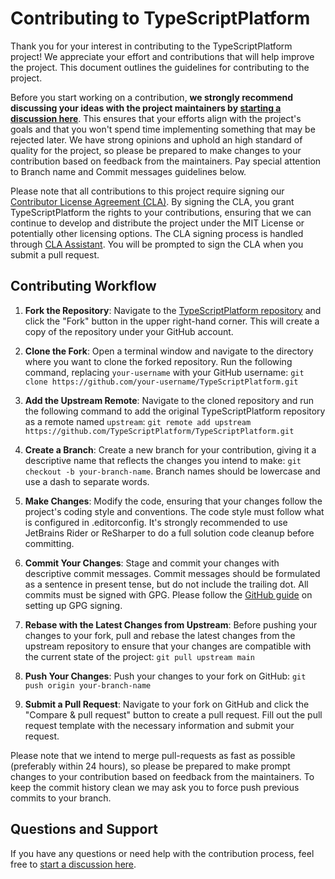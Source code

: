 # Contributing to TypeScriptPlatform

Thank you for your interest in contributing to the TypeScriptPlatform project! We appreciate your effort and contributions that will help improve the project. This document outlines the guidelines for contributing to the project.

Before you start working on a contribution, **we strongly recommend discussing your ideas with the project maintainers by [starting a discussion here](https://github.com/tinytek-io/TypeScriptPlatform/discussions)**. This ensures that your efforts align with the project's goals and that you won't spend time implementing something that may be rejected later. We have strong opinions and uphold an high standard of quality for the project, so please be prepared to make changes to your contribution based on feedback from the maintainers. Pay special attention to Branch name and Commit messages guidelines below.

Please note that all contributions to this project require signing our [Contributor License Agreement (CLA)](https://gist.github.com/TypeScriptPlatformadmin/dcedb5be10888e216fb2a0c59435e44d). By signing the CLA, you grant TypeScriptPlatform the rights to your contributions, ensuring that we can continue to develop and distribute the project under the MIT License or potentially other licensing options. The CLA signing process is handled through [CLA Assistant](https://cla-assistant.io/). You will be prompted to sign the CLA when you submit a pull request.

## Contributing Workflow

1. **Fork the Repository**: Navigate to the [TypeScriptPlatform repository](https://github.com/TypeScriptPlatform/TypeScriptPlatform) and click the "Fork" button in the upper right-hand corner. This will create a copy of the repository under your GitHub account.

2. **Clone the Fork**: Open a terminal window and navigate to the directory where you want to clone the forked repository. Run the following command, replacing `your-username` with your GitHub username: `git clone https://github.com/your-username/TypeScriptPlatform.git`

3. **Add the Upstream Remote**: Navigate to the cloned repository and run the following command to add the original TypeScriptPlatform repository as a remote named `upstream`: `git remote add upstream https://github.com/TypeScriptPlatform/TypeScriptPlatform.git`

4. **Create a Branch**: Create a new branch for your contribution, giving it a descriptive name that reflects the changes you intend to make: `git checkout -b your-branch-name`. Branch names should be lowercase and use a dash to separate words.

5. **Make Changes**: Modify the code, ensuring that your changes follow the project's coding style and conventions. The code style must follow what is configured in .editorconfig. It's strongly recommended to use JetBrains Rider or ReSharper to do a full solution code cleanup before committing.

6. **Commit Your Changes**: Stage and commit your changes with descriptive commit messages. Commit messages should be formulated as a sentence in present tense, but do not include the trailing dot. All commits must be signed with GPG. Please follow the [GitHub guide](https://docs.github.com/en/authentication/managing-commit-signature-verification) on setting up GPG signing.

7. **Rebase with the Latest Changes from Upstream**: Before pushing your changes to your fork, pull and rebase the latest changes from the upstream repository to ensure that your changes are compatible with the current state of the project: `git pull upstream main`

8. **Push Your Changes**: Push your changes to your fork on GitHub: `git push origin your-branch-name`

9. **Submit a Pull Request**: Navigate to your fork on GitHub and click the "Compare & pull request" button to create a pull request. Fill out the pull request template with the necessary information and submit your request.

Please note that we intend to merge pull-requests as fast as possible (preferably within 24 hours), so please be prepared to make prompt changes to your contribution based on feedback from the maintainers. To keep the commit history clean we may ask you to force push previous commits to your branch.

## Questions and Support

If you have any questions or need help with the contribution process, feel free to [start a discussion here](https://github.com/tinytek-io/TypeScriptPlatform/discussions).
